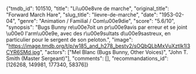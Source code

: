 {"tmdb_id": 101510, "title": "Li\u00e8vre de marche", "original_title": "Forward March Hare", "slug_title": "lievre-de-marche", "date": "1953-02-04", "genre": "Animation / Familial / Com\u00e9die", "score": "5.6/10", "synopsis": "Bugs Bunny re\u00e7oit un pr\u00e9avis par erreur et se joint \u00e0 l'arm\u00e9e, avec des r\u00e9sultats d\u00e9sastreux, en particulier pour le sergent de son peloton.", "image": "https://image.tmdb.org/t/p/w185_and_h278_bestv2/sOQbQLbMxVuXztIk1l3CYR6SMd.jpg", "actors": ["Mel Blanc (Bugs Bunny, Other Voices)", "John T. Smith (Master Sergeant)"], "comments": [], "recommandations_id": [126268, 149981, 177340, 58376]}